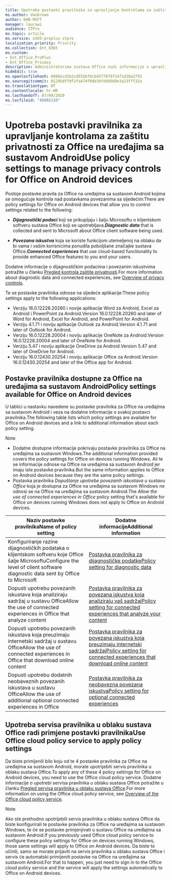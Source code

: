 ```yaml
---
title: Upotreba postavki pravilnika za upravljanje kontrolama za zaštitu privatnosti za Office na uređajima sa sustavom Android
ms.author: danbrown
author: DHB-MSFT
manager: laurawi
audience: ITPro
ms.topic: article
ms.service: o365-proplus-itpro
localization_priority: Priority
ms.collection: Ent_O365
ms.custom:
- Ent_Office_ProPlus
- Ent_Office_Privacy
description: Administratorima sustava Office nudi informacije o upravljanju postavkama zaštite privatnosti za Office na uređajima sa sustavom Android.
hideEdit: true
ms.openlocfilehash: 6086ecd1b2cd55bbf6cb4577879714f1d20a2f93
ms.sourcegitcommit: 81295dff0f2fa474f0db39fd40560e3a23fff32a
ms.translationtype: HT
ms.contentlocale: hr-HR
ms.lasthandoff: 07/09/2020
ms.locfileid: "45092110"
---
```

# <a name="use-policy-settings-to-manage-privacy-controls-for-office-on-android-devices"></a><span data-ttu-id="49873-103">Upotreba postavki pravilnika za upravljanje kontrolama za zaštitu privatnosti za Office na uređajima sa sustavom Android</span><span class="sxs-lookup"><span data-stu-id="49873-103">Use policy settings to manage privacy controls for Office on Android devices</span></span>

<span data-ttu-id="49873-104">Postoje postavke pravila za Office na uređajima sa sustavom Android kojima se omogućuje kontrola nad postavkama povezanima sa sljedećim:</span><span class="sxs-lookup"><span data-stu-id="49873-104">There are policy settings for Office on Android devices that allow you to control settings related to the following:</span></span>

- <span data-ttu-id="49873-105">***Dijagnostički podaci*** koji se prikupljaju i šalju Microsoftu o klijentskom softveru sustava Office koji se upotrebljava.</span><span class="sxs-lookup"><span data-stu-id="49873-105">***Diagnostic data*** that is collected and sent to Microsoft about Office client software being used.</span></span>

- <span data-ttu-id="49873-106">***Povezana iskustva*** koja se koriste funkcijom utemeljenoj na oblaku da bi vama i vašim korisnicima ponudila poboljšane značajke sustava Office.</span><span class="sxs-lookup"><span data-stu-id="49873-106">***Connected experiences*** that use cloud-based functionality to provide enhanced Office features to you and your users.</span></span>

<span data-ttu-id="49873-107">Dodatne informacije o dijagnostičkim podacima i povezanim iskustvima potražite u članku [Pregled kontrola zaštite privatnosti](overview-privacy-controls.md).</span><span class="sxs-lookup"><span data-stu-id="49873-107">For more information about diagnostic data and connected experiences, see [Overview of privacy controls](overview-privacy-controls.md).</span></span>

<span data-ttu-id="49873-108">Te se postavke pravilnika odnose na sljedeće aplikacije:</span><span class="sxs-lookup"><span data-stu-id="49873-108">These policy settings apply to the following applications:</span></span>
- <span data-ttu-id="49873-109">Verziju 16.0.12228.20260 i novije aplikacije Word za Android, Excel za Android i PowerPoint za Android.</span><span class="sxs-lookup"><span data-stu-id="49873-109">Version 16.0.12228.20260 and later of Word for Android, Excel for Android, and PowerPoint for Android.</span></span>
- <span data-ttu-id="49873-110">Verziju 4.1.71 i noviju aplikacije Outlook za Android.</span><span class="sxs-lookup"><span data-stu-id="49873-110">Version 4.1.71 and later of Outlook for Android.</span></span>
- <span data-ttu-id="49873-111">Verziju 16.0.12228.20004 i noviju aplikacije OneNote za Android.</span><span class="sxs-lookup"><span data-stu-id="49873-111">Version 16.0.12228.20004 and later of OneNote for Android.</span></span>
- <span data-ttu-id="49873-112">Verziju 5.47 i noviju aplikacije OneDrive za Android.</span><span class="sxs-lookup"><span data-stu-id="49873-112">Version 5.47 and later of OneDrive for Android.</span></span>
- <span data-ttu-id="49873-113">Verziju 16.0.12430.20254 i noviju aplikacije Office za Android.</span><span class="sxs-lookup"><span data-stu-id="49873-113">Version 16.0.12430.20254 and later of the Office app for Android.</span></span>

## <a name="policy-settings-available-for-office-on-android-devices"></a><span data-ttu-id="49873-114">Postavke pravilnika dostupne za Office na uređajima sa sustavom Android</span><span class="sxs-lookup"><span data-stu-id="49873-114">Policy settings available for Office on Android devices</span></span>

<span data-ttu-id="49873-115">U tablici u nastavku navedene su postavke pravilnika za Office na uređajima sa sustavom Android i veza na dodatne informacije o svakoj postavci pravilnika.</span><span class="sxs-lookup"><span data-stu-id="49873-115">The following table lists which policy settings are available for Office on Android devices and a link to additional information about each policy setting.</span></span>

> [!NOTE]
>- <span data-ttu-id="49873-116">Dodatne dostupne informacije pokrivaju postavke pravilnika za Office na uređajima sa sustavom Windows.</span><span class="sxs-lookup"><span data-stu-id="49873-116">The additional information provided covers the policy settings for Office on devices running Windows.</span></span> <span data-ttu-id="49873-117">Ali te se informacije odnose na Office na uređajima sa sustavom Android jer imaju iste postavke pravilnika.</span><span class="sxs-lookup"><span data-stu-id="49873-117">But the same information applies to Office on Android devices because they are the same policy settings.</span></span>
>- <span data-ttu-id="49873-118">Postavka pravilnika *Dopuštanje upotrebe povezanih iskustava u sustavu Office* koja je dostupna za Office na uređajima sa sustavom Windows ne odnosi se na Office na uređajima sa sustavom Android.</span><span class="sxs-lookup"><span data-stu-id="49873-118">The *Allow the use of connected experiences in Office* policy setting that's available for Office on devices running Windows does not apply to Office on Android devices.</span></span> 


|<span data-ttu-id="49873-119">Naziv postavke pravilnika</span><span class="sxs-lookup"><span data-stu-id="49873-119">Name of policy setting</span></span>  |<span data-ttu-id="49873-120">Dodatne informacije</span><span class="sxs-lookup"><span data-stu-id="49873-120">Additional information</span></span> |
|---------|---------|
|<span data-ttu-id="49873-121">Konfiguriranje razine dijagnostičkih podataka o klijentskom softveru koje Office šalje Microsoftu</span><span class="sxs-lookup"><span data-stu-id="49873-121">Configure the level of client software diagnostic data sent by Office to Microsoft</span></span>|[<span data-ttu-id="49873-122">Postavka pravilnika za dijagnostičke podatke</span><span class="sxs-lookup"><span data-stu-id="49873-122">Policy setting for diagnostic data</span></span>](manage-privacy-controls.md#policy-setting-for-diagnostic-data)         |
|<span data-ttu-id="49873-123">Dopusti upotrebu povezanih iskustava koja analiziraju sadržaj u sustavu Office</span><span class="sxs-lookup"><span data-stu-id="49873-123">Allow the use of connected experiences in Office that analyze content</span></span>| [<span data-ttu-id="49873-124">Postavka pravilnika za povezana iskustva koja analiziraju vaš sadržaj</span><span class="sxs-lookup"><span data-stu-id="49873-124">Policy setting for connected experiences that analyze your content</span></span>](manage-privacy-controls.md#policy-setting-for-connected-experiences-that-analyze-your-content)        |
|<span data-ttu-id="49873-125">Dopusti upotrebu povezanih iskustava koja preuzimaju internetski sadržaj u sustavu Office</span><span class="sxs-lookup"><span data-stu-id="49873-125">Allow the use of connected experiences in Office that download online content</span></span> |[<span data-ttu-id="49873-126">Postavka pravilnika za povezana iskustva koja preuzimaju internetski sadržaj</span><span class="sxs-lookup"><span data-stu-id="49873-126">Policy setting for connected experiences that download online content</span></span>](manage-privacy-controls.md#policy-setting-for-connected-experiences-that-download-online-content)         |
|<span data-ttu-id="49873-127">Dopusti upotrebu dodatnih neobaveznih povezanih iskustava u sustavu Office</span><span class="sxs-lookup"><span data-stu-id="49873-127">Allow the use of additional optional connected experiences in Office</span></span> |[<span data-ttu-id="49873-128">Postavka pravilnika za neobavezna povezana iskustva</span><span class="sxs-lookup"><span data-stu-id="49873-128">Policy setting for optional connected experiences</span></span>](manage-privacy-controls.md#policy-setting-for-optional-connected-experiences)|



## <a name="use-office-cloud-policy-service-to-apply-policy-settings"></a><span data-ttu-id="49873-129">Upotreba servisa pravilnika u oblaku sustava Office radi primjene postavki pravilnika</span><span class="sxs-lookup"><span data-stu-id="49873-129">Use Office cloud policy service to apply policy settings</span></span>

<span data-ttu-id="49873-130">Da biste primijenili bilo koju od te 4 postavke pravilnika za Office na uređajima sa sustavom Android, morate upotrijebiti servis pravilnika u oblaku sustava Office.</span><span class="sxs-lookup"><span data-stu-id="49873-130">To apply any of these 4 policy settings for Office on Android devices, you need to use the Office cloud policy service.</span></span> <span data-ttu-id="49873-131">Dodatne informacije o upotrebi servisa pravilnika u oblaku sustava Office potražite u članku [Pregled servisa pravilnika u oblaku sustava Office](../overview-office-cloud-policy-service.md).</span><span class="sxs-lookup"><span data-stu-id="49873-131">For more information on using the Office cloud policy service, see [Overview of the Office cloud policy service](../overview-office-cloud-policy-service.md).</span></span>

> [!NOTE]
> <span data-ttu-id="49873-132">Ako ste prethodno upotrijebili servis pravilnika u oblaku sustava Office da biste konfigurirali te postavke pravilnika za Office na uređajima sa sustavom Windows, te će se postavke primjenjivati u sustavu Office na uređajima sa sustavom Android.</span><span class="sxs-lookup"><span data-stu-id="49873-132">If you previously used Office cloud policy service to configure these policy settings for Office on devices running Windows, those same settings will apply to Office on Android devices.</span></span> <span data-ttu-id="49873-133">Da biste to učinili, samo se morate prijaviti na servis pravilnika u oblaku sustava Office i servis će automatski primijeniti postavke na Office na uređajima sa sustavom Android.</span><span class="sxs-lookup"><span data-stu-id="49873-133">For that to happen, you just need to sign in to the Office cloud policy service and the service will apply the settings automatically to Office on Android devices.</span></span>
